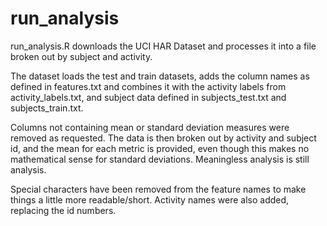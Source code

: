 # run_analysis

run_analysis.R downloads the UCI HAR Dataset and processes it into a file broken out by subject and activity.

The dataset loads the test and train datasets, adds the column names as defined in features.txt and combines it with the activity labels from activity_labels.txt, and subject data defined in subjects_test.txt and subjects_train.txt.

Columns not containing mean or standard deviation measures were removed as requested.  The data is then broken out by activity and subject id, and the mean for each metric is provided, even though this makes no mathematical sense for standard deviations.  Meaningless analysis is still analysis.

Special characters have been removed from the feature names to make things a little more readable/short.  Activity names were also added, replacing the id numbers.
